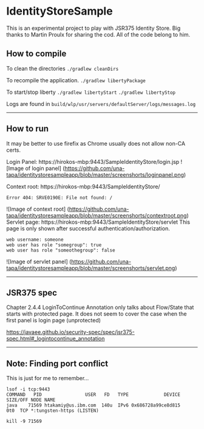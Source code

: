 # IdentityStoreSample

This is an experimental project to play with JSR375 Identity Store. Big thanks to Martin Proulx for sharing the cod.  All of the code belong to him. 

## How to compile

To clean the directories
`./gradlew cleanDirs`

To recompile the application.
`./gradlew libertyPackage`

To start/stop liberty
`./gradlew libertyStart`
`./gradlew libertyStop`

Logs are found in 
`build/wlp/usr/servers/defaultServer/logs/messages.log`

---
## How to run

It may be better to use firefix as Chrome usually does not allow non-CA certs. 

Login Panel: https://hirokos-mbp:9443/SampleIdentityStore/login.jsp
![Image of login panel] (https://github.com/una-tapa/identitystoresampleapp/blob/master/screenshorts/loginpanel.png)

Context root: https://hirokos-mbp:9443/SampleIdentityStore/
```
Error 404: SRVE0190E: File not found: /
```
![Image of context root] (https://github.com/una-tapa/identitystoresampleapp/blob/master/screenshorts/contextroot.png)
Servlet page: https://hirokos-mbp:9443/SampleIdentityStore/servlet
This page is only shown after successful authentication/authorization. 

```
web username: someone
web user has role "somegroup": true
web user has role "someothegroup": false
```
![Image of servlet panel] (https://github.com/una-tapa/identitystoresampleapp/blob/master/screenshorts/servlet.png)

---
## JSR375 spec

Chapter 2.4.4 LoginToContinue Annotation only talks about Flow/State that starts with protected page.  It does not seem to cover the case when the first panel is login page (unprotected)

https://javaee.github.io/security-spec/spec/jsr375-spec.html#_logintocontinue_annotation

---
## Note: Finding port conflict

This is just for me to remember... 
```
lsof -i tcp:9443
COMMAND   PID                USER   FD   TYPE             DEVICE SIZE/OFF NODE NAME
java    71569 htakamiy@us.ibm.com  140u  IPv6 0x686728a99ce8d815      0t0  TCP *:tungsten-https (LISTEN)

kill -9 71569
```
